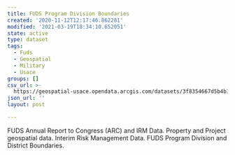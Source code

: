 ```yaml
---
title: FUDS Program Division Boundaries
created: '2020-11-12T12:17:46.862281'
modified: '2021-03-19T18:34:10.652051'
state: active
type: dataset
tags:
  - Fuds
  - Geospatial
  - Military
  - Usace
groups: []
csv_url: >-
  https://geospatial-usace.opendata.arcgis.com/datasets/3f8354667d5b4b1b8ad7a6e00c3cf3b1_10.csv?outSR=%7B%22latestWkid%22%3A4326%2C%22wkid%22%3A4326%7D
json_url: ''
layout: post

---
```

FUDS Annual Report to Congress (ARC) and IRM Data. Property and Project geospatial data. Interim Risk Management Data. FUDS Program Division and District Boundaries.
